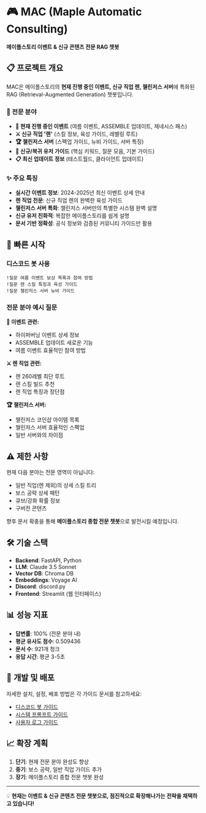 # 🎮 MAC (Maple Automatic Consulting)
**메이플스토리 이벤트 & 신규 콘텐츠 전문 RAG 챗봇**

## 📋 프로젝트 개요

MAC은 메이플스토리의 **현재 진행 중인 이벤트, 신규 직업 렌, 챌린저스 서버**에 특화된 RAG (Retrieval-Augmented Generation) 챗봇입니다.

### 🎯 전문 분야
- **🎉 현재 진행 중인 이벤트** (여름 이벤트, ASSEMBLE 업데이트, 제네시스 패스)
- **⚔️ 신규 직업 '렌'** (스킬 정보, 육성 가이드, 레벨링 루트)
- **🏆 챌린저스 서버** (스펙업 가이드, 뉴비 가이드, 서버 특징)
- **🌱 신규/복귀 유저 가이드** (핵심 키워드, 질문 모음, 기본 가이드)
- **📋 최신 업데이트 정보** (테스트월드, 클라이언트 업데이트)

### ✨ 주요 특징
- **실시간 이벤트 정보**: 2024-2025년 최신 이벤트 상세 안내
- **렌 직업 전문**: 신규 직업 렌의 완벽한 육성 가이드
- **챌린저스 서버 특화**: 챌린저스 서버만의 특별한 시스템 완벽 설명
- **신규 유저 친화적**: 복잡한 메이플스토리를 쉽게 설명
- **문서 기반 정확성**: 공식 정보와 검증된 커뮤니티 가이드만 활용

## 🚀 빠른 시작

### 디스코드 봇 사용
```
!질문 여름 이벤트 보상 목록과 참여 방법
!질문 렌 스킬 특징과 육성 가이드  
!질문 챌린저스 서버 뉴비 가이드
```

### 전문 분야 예시 질문
**🎉 이벤트 관련:**
- 하이퍼버닝 이벤트 상세 정보
- ASSEMBLE 업데이트 새로운 기능
- 여름 이벤트 효율적인 참여 방법

**⚔️ 렌 직업 관련:**
- 렌 260레벨 최단 루트
- 렌 스킬 빌드 추천
- 렌 직업 특징과 장단점

**🏆 챌린저스 서버:**
- 챌린저스 코인샵 아이템 목록
- 챌린저스 서버 효율적인 스펙업
- 일반 서버와의 차이점

## ⚠️ 제한 사항

현재 다음 분야는 전문 영역이 아닙니다:
- 일반 직업(렌 제외)의 상세 스킬 트리
- 보스 공략 상세 패턴
- 큐브/강화 확률 정보
- 구버전 콘텐츠

향후 문서 확충을 통해 **메이플스토리 종합 전문 챗봇**으로 발전시킬 예정입니다.

## 🛠️ 기술 스택

- **Backend**: FastAPI, Python
- **LLM**: Claude 3.5 Sonnet
- **Vector DB**: Chroma DB
- **Embeddings**: Voyage AI
- **Discord**: discord.py
- **Frontend**: Streamlit (웹 인터페이스)

## 📊 성능 지표

- **답변률**: 100% (전문 분야 내)
- **평균 유사도 점수**: 0.509436
- **문서 수**: 921개 청크
- **응답 시간**: 평균 3-5초

## 🔧 개발 및 배포

자세한 설치, 설정, 배포 방법은 각 가이드 문서를 참고하세요:
- [디스코드 봇 가이드](./DISCORD_BOT_GUIDE.md)
- [시스템 프롬프트 가이드](./SYSTEM_PROMPT_GUIDE.md)
- [사용자 로그 가이드](./USER_LOG_GUIDE.md)

## 📈 확장 계획

1. **단기**: 현재 전문 분야 완성도 향상
2. **중기**: 보스 공략, 일반 직업 가이드 추가
3. **장기**: 메이플스토리 종합 전문 챗봇 완성

---

💡 **현재는 이벤트 & 신규 콘텐츠 전문 챗봇으로, 점진적으로 확장해나가는 전략을 채택하고 있습니다!**
